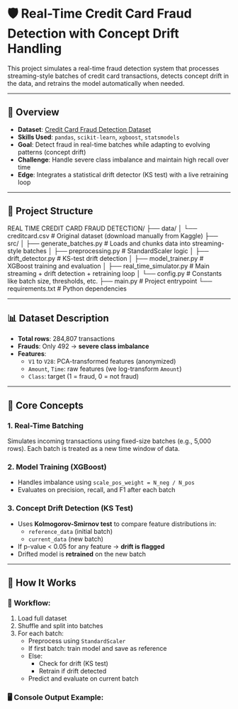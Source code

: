 # 🛡️ Real-Time Credit Card Fraud Detection with Concept Drift Handling

This project simulates a real-time fraud detection system that processes streaming-style batches of credit card transactions, detects concept drift in the data, and retrains the model automatically when needed.

---

## 📌 Overview

- **Dataset**: [Credit Card Fraud Detection Dataset](https://www.kaggle.com/datasets/mlg-ulb/creditcardfraud)
- **Skills Used**: `pandas`, `scikit-learn`, `xgboost`, `statsmodels`
- **Goal**: Detect fraud in real-time batches while adapting to evolving patterns (concept drift)
- **Challenge**: Handle severe class imbalance and maintain high recall over time
- **Edge**: Integrates a statistical drift detector (KS test) with a live retraining loop

---

## 📂 Project Structure

REAL TIME CREDIT CARD FRAUD DETECTION/
├── data/
│ └── creditcard.csv # Original dataset (download manually from Kaggle)
├── src/
│ ├── generate_batches.py # Loads and chunks data into streaming-style batches
│ ├── preprocessing.py # StandardScaler logic
│ ├── drift_detector.py # KS-test drift detection
│ ├── model_trainer.py # XGBoost training and evaluation
│ ├── real_time_simulator.py # Main streaming + drift detection + retraining loop
│ └── config.py # Constants like batch size, thresholds, etc.
├── main.py # Project entrypoint
└── requirements.txt # Python dependencies


---

## 📊 Dataset Description

- **Total rows**: 284,807 transactions
- **Frauds**: Only 492 → **severe class imbalance**
- **Features**:  
  - `V1` to `V28`: PCA-transformed features (anonymized)  
  - `Amount`, `Time`: raw features (we log-transform `Amount`)  
  - `Class`: target (1 = fraud, 0 = not fraud)

---

## 🧠 Core Concepts

### 1. Real-Time Batching
Simulates incoming transactions using fixed-size batches (e.g., 5,000 rows). Each batch is treated as a new time window of data.

### 2. Model Training (XGBoost)
- Handles imbalance using `scale_pos_weight = N_neg / N_pos`
- Evaluates on precision, recall, and F1 after each batch

### 3. Concept Drift Detection (KS Test)
- Uses **Kolmogorov-Smirnov test** to compare feature distributions in:
  - `reference_data` (initial batch)
  - `current_data` (new batch)
- If p-value < 0.05 for any feature → **drift is flagged**
- Drifted model is **retrained** on the new batch

---

## 🏁 How It Works

### 🔁 Workflow:
1. Load full dataset
2. Shuffle and split into batches
3. For each batch:
   - Preprocess using `StandardScaler`
   - If first batch: train model and save as reference
   - Else:
     - Check for drift (KS test)
     - Retrain if drift detected
   - Predict and evaluate on current batch

### 🖥️ Console Output Example:

